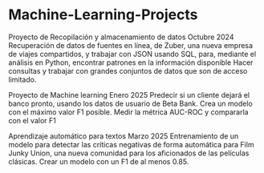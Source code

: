 # Machine-Learning-Projects
 
Proyecto de Recopilación y almacenamiento de datos
Octubre 2024
Recuperación de datos de fuentes en línea, de Zuber, una nueva empresa de viajes compartidos, y trabajar con JSON usando SQL, para, mediante el análisis en Python, encontrar patrones en la información disponible
 Hacer consultas y trabajar con grandes conjuntos de datos que son de acceso limitado.
 
Proyecto de Machine learning
Enero 2025
Predecir si un cliente dejará el banco pronto, usando los datos de usuario de Beta Bank.
 Crea un modelo con el máximo valor F1 posible.
 Medir la métrica AUC-ROC y compararla con el valor F1
 
Aprendizaje automático para textos
Marzo 2025
Entrenamiento de un modelo para detectar las críticas negativas de forma automática para Film Junky Union, una nueva comunidad para los aficionados de las películas clásicas.
Crear un modelo con un F1 de al menos 0.85.
